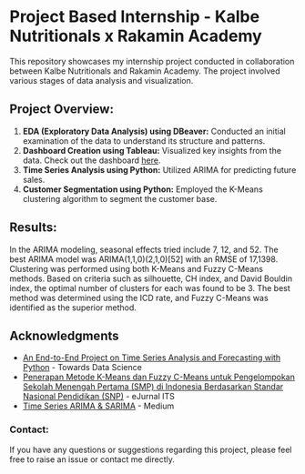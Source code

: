 <h1>Project Based Internship - Kalbe Nutritionals x Rakamin Academy</h1>

<p>This repository showcases my internship project conducted in collaboration between Kalbe Nutritionals and Rakamin Academy. The project involved various stages of data analysis and visualization.</p>

<h2>Project Overview:</h2>
<ol>
    <li><strong>EDA (Exploratory Data Analysis) using DBeaver:</strong> Conducted an initial examination of the data to understand its structure and patterns.</li>
    <li><strong>Dashboard Creation using Tableau:</strong> Visualized key insights from the data. Check out the dashboard <a href="https://public.tableau.com/app/profile/dindagaluh/viz/KalbeSalesPerformanceDashboard/Dashboard1">here</a>.</li>
    <li><strong>Time Series Analysis using Python:</strong> Utilized ARIMA for predicting future sales.</li>
    <li><strong>Customer Segmentation using Python:</strong> Employed the K-Means clustering algorithm to segment the customer base.</li>
</ol>

<h2>Results:</h2>
<p>
In the ARIMA modeling, seasonal effects tried include 7, 12, and 52. The best ARIMA model was ARIMA(1,1,0)(2,1,0)[52] with an RMSE of 17,1398. 
<br>
Clustering was performed using both K-Means and Fuzzy C-Means methods. Based on criteria such as silhouette, CH index, and David Bouldin index, the optimal number of clusters for each was found to be 3. The best method was determined using the ICD rate, and Fuzzy C-Means was identified as the superior method.
</p>

<h2>Acknowledgments</h2>
<ul>
    <li><a href="https://towardsdatascience.com/an-end-to-end-project-on-time-series-analysis-and-forecasting-with-python-4835e6bf050b">An End-to-End Project on Time Series Analysis and Forecasting with Python</a> - Towards Data Science</li>
    <li><a href="https://ejurnal.its.ac.id/index.php/sains_seni/article/download/58349/6451">Penerapan Metode K-Means dan Fuzzy C-Means untuk Pengelompokan Sekolah Menengah Pertama (SMP) di Indonesia Berdasarkan Standar Nasional Pendidikan (SNP)</a> - eJurnal ITS </li>
    <li><a href="https://medium.com/data-science-business/time-series-arima-sarima-10f5b6a528d5">Time Series ARIMA & SARIMA</a> - Medium</li>
</ul>

<h3>Contact:</h3>

<p>If you have any questions or suggestions regarding this project, please feel free to raise an issue or contact me directly.</p>

</body>
</html>
